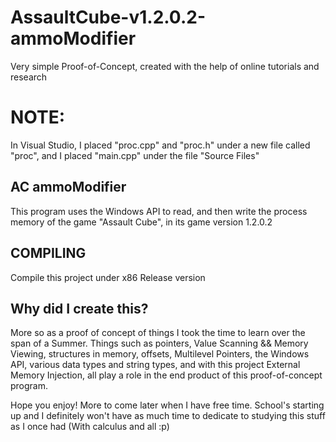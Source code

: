 # AssaultCube-v1.2.0.2-ammoModifier
Very simple Proof-of-Concept, created with the help of online tutorials and research

# NOTE:
In Visual Studio, I placed "proc.cpp" and "proc.h" under a new file called "proc", and I placed "main.cpp" under the file "Source Files"

## AC ammoModifier

This program uses the Windows API to read, and then write the process memory of the game "Assault Cube", in its game version 1.2.0.2

## COMPILING

Compile this project under x86 Release version

## Why did I create this?

More so as a proof of concept of things I took the time to learn over the span of a Summer. Things such as pointers, Value Scanning && Memory Viewing, structures in memory,
offsets, Multilevel Pointers, the Windows API, various data types and string types, and with this project External Memory Injection, all play a role in the end product of this proof-of-concept program.

Hope you enjoy! More to come later when I have free time. School's starting up and I definitely won't have as much time to dedicate to studying this stuff as I once had (With calculus and all :p)
